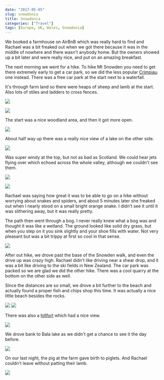 ```yaml
---
date: "2017-05-05"
slug: snowdonia
title: Snowdonia
categories: ["Travel"]
tags: [Europe, UK, Wales, Snowdonia]
---
```


We booked a farmhouse on AirBnB which was really hard to find and Rachael was a bit freaked out when we got there because it was in the middle of nowhere and there wasn't anybody home. But the owners showed up a bit later and were really nice, and put on an amazing breakfast.

The next morning we went for a hike. To hike Mt Snowden you need to get there extremely early to get a car park, so we did the less popular [Crimpiau](http://www.eryri-npa.gov.uk/visiting/walking/mountain-walks/crimpiau-capel-curig) one instead. There was a free car park at the start next to a waterfall.

It's through farm land so there were heaps of sheep and lamb at the start. Also lots of stiles and ladders to cross fences.

![](walk7.jpg "")

![](walk1.jpg "")

The start was a nice woodland area, and then it got more open.

![](walk3.jpg "")

About half way up there was a really nice view of a lake on the other side.

![](walk2.jpg "")

Was super windy at the top, but not as bad as Scotland. We could hear jets flying over which echoed across the whole valley, although we couldn't see them.

![](walk4.jpg "")

![](walk5.jpg "")

Rachael was saying how great it was to be able to go on a hike without worrying about snakes and spiders, and about 5 minutes later she freaked out when I nearly stood on a small bright orange snake. I didn't see it until it was slithering away, but it was really pretty.

The path then went through a bog. I never really knew what a bog was and thought it was like a wetland.
The ground looked like solid dry grass, but when you step on it you sink slightly and your shoe fills with water. Not very pleasant but was a bit trippy at first so cool in that sense.

![](walk6.jpg "")

After out hike, we drove past the base of the Snowden walk, and even the drive up was crazy high. Rachael didn't like driving near a shear drop, and it was a bit like driving to the ski fields in New Zealand. The car park was packed so we are glad we did the other hike. There was a cool quarry at the bottom on the other side as well.

Since the distances are so small, we drove a bit further to the beach and actually found a proper fish and chips shop this time.
It was actually a nice little beach besides the rocks.

![](beach1.jpg "")
![](beach2.jpg "")

There was also a [hillfort](https://en.wikipedia.org/wiki/Dinas_Dinlle) which had a nice view.

![](beach3.jpg "")

We drove bank to Bala lake as we didn't get a chance to see it the day before.

![](lake.jpg "")

On our last night, the pig at the farm gave birth to piglets. And Rachael couldn't leave without patting their lamb.

![](lambs.jpg "")
